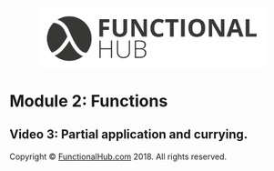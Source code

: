 <p align="center">
<a href="http://functionalHub.com"><img src="./images/logo.png" alt="Functional Hub" width="400"/></a>
</p>

# Module 2: Functions
## Video 3: Partial application and currying.

Copyright © [FunctionalHub.com](http://functionalHub.com) 2018. All rights reserved.
